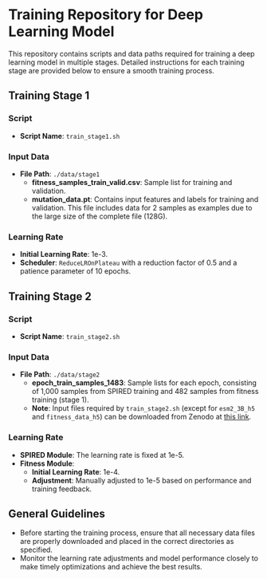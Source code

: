 # Training Repository for Deep Learning Model

This repository contains scripts and data paths required for training a deep learning model in multiple stages. Detailed instructions for each training stage are provided below to ensure a smooth training process.

## Training Stage 1

### Script
- **Script Name**: `train_stage1.sh`

### Input Data
- **File Path**: `./data/stage1`
  - **fitness_samples_train_valid.csv**: Sample list for training and validation.
  - **mutation_data.pt**: Contains input features and labels for training and validation. This file includes data for 2 samples as examples due to the large size of the complete file (128G).

### Learning Rate
- **Initial Learning Rate**: 1e-3.
- **Scheduler**: `ReduceLROnPlateau` with a reduction factor of 0.5 and a patience parameter of 10 epochs.

## Training Stage 2

### Script
- **Script Name**: `train_stage2.sh`

### Input Data
- **File Path**: `./data/stage2`
  - **epoch_train_samples_1483**: Sample lists for each epoch, consisting of 1,000 samples from SPIRED training and 482 samples from fitness training (stage 1).
  - **Note**: Input files required by `train_stage2.sh` (except for `esm2_3B_h5` and `fitness_data_h5`) can be downloaded from Zenodo at [this link](https://doi.org/10.5281/zenodo.12560925).

### Learning Rate
- **SPIRED Module**: The learning rate is fixed at 1e-5.
- **Fitness Module**: 
  - **Initial Learning Rate**: 1e-4.
  - **Adjustment**: Manually adjusted to 1e-5 based on performance and training feedback.

## General Guidelines
- Before starting the training process, ensure that all necessary data files are properly downloaded and placed in the correct directories as specified.
- Monitor the learning rate adjustments and model performance closely to make timely optimizations and achieve the best results.
